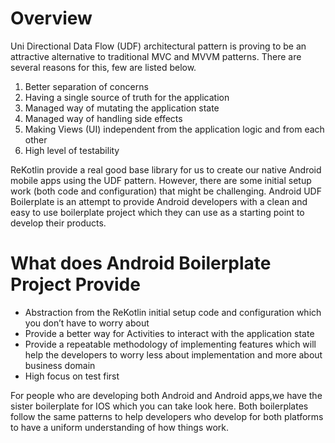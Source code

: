 # Overview
Uni Directional Data Flow (UDF) architectural pattern is proving to be an attractive alternative to traditional MVC and MVVM patterns. There are several reasons for this, few are listed below.
1. Better separation of concerns
2. Having a single source of truth for the application
3. Managed way of mutating the application state
4. Managed way of handling side effects
5. Making Views (UI) independent from the application logic and from each other
6. High level of testability 

ReKotlin provide a real good base library for us to create our native Android mobile apps using the UDF pattern. However, there are some initial setup work (both code and configuration) that might be challenging. Android UDF Boilerplate is an attempt to provide Android developers with a clean and easy to use boilerplate project which they can use as a starting point to develop their products.

# What does Android Boilerplate Project Provide
* Abstraction from the ReKotlin initial setup code and configuration which you don’t have to worry about
* Provide a better way for Activities to interact with the application state
* Provide a repeatable methodology of implementing features which will help the developers to worry less about implementation and more about business domain
* High focus on test first

For people who are developing both Android and Android apps,we have the sister boilerplate for IOS which you can take look here. Both boilerplates follow the same patterns to help developers who develop for both platforms to have a uniform understanding of how things work.

